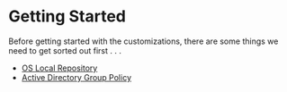 # Getting Started

Before getting started with the customizations, there are some things we need to get sorted out first . . .

* [OS Local Repository](os-local-repository.md)
* [Active Directory Group Policy](active-directory-group-policy.md)

